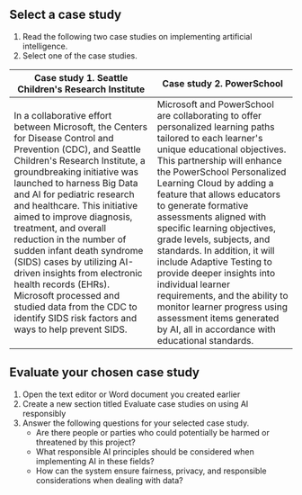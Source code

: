 ## Select a case study

1. Read the following two case studies on implementing artificial intelligence. 
1. Select one of the case studies.

| Case study 1. Seattle Children's Research Institute | Case study 2. PowerSchool |
| --------------------------------------------------- | ------------------------- |
| In a collaborative effort between Microsoft, the Centers for Disease Control and Prevention (CDC), and Seattle Children's Research Institute, a groundbreaking initiative was launched to harness Big Data and AI for pediatric research and healthcare. This initiative aimed to improve diagnosis, treatment, and overall reduction in the number of sudden infant death syndrome (SIDS) cases by utilizing AI-driven insights from electronic health records (EHRs). Microsoft processed and studied data from the CDC to identify SIDS risk factors and ways to help prevent SIDS. | Microsoft and PowerSchool are collaborating to offer personalized learning paths tailored to each learner's unique educational objectives. This partnership will enhance the PowerSchool Personalized Learning Cloud by adding a feature that allows educators to generate formative assessments aligned with specific learning objectives, grade levels, subjects, and standards. In addition, it will include Adaptive Testing to provide deeper insights into individual learner requirements, and the ability to monitor learner progress using assessment items generated by AI, all in accordance with educational standards. |

## Evaluate your chosen case study

1. Open the text editor or Word document you created earlier
1. Create a new section titled Evaluate case studies on using AI responsibly
1. Answer the following questions for your selected case study. 
   - Are there people or parties who could potentially be harmed or threatened by this project?
   - What responsible AI principles should be considered when implementing AI in these fields?
   - How can the system ensure fairness, privacy, and responsible considerations when dealing with data?
